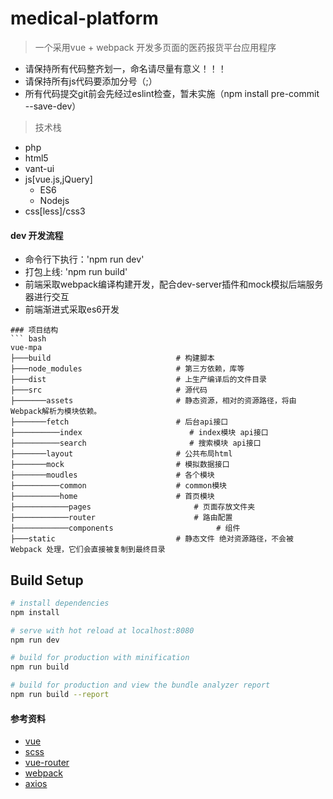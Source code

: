 # medical-platform

> 一个采用vue + webpack 开发多页面的医药报货平台应用程序

- 请保持所有代码整齐划一，命名请尽量有意义！！！
- 请保持所有js代码要添加分号（;）
- 所有代码提交git前会先经过eslint检查，暂未实施（npm install pre-commit --save-dev）

> 技术栈
- php
- html5
- vant-ui
- js[vue.js,jQuery]
    - ES6
    - Nodejs
- css[less]/css3

#### dev 开发流程
- 命令行下执行：'npm run dev'
- 打包上线: 'npm run build'
- 前端采取webpack编译构建开发，配合dev-server插件和mock模拟后端服务器进行交互
- 前端渐进式采取es6开发

```
### 项目结构
``` bash
vue-mpa
├───build                            # 构建脚本
├───node_modules                     # 第三方依赖，库等
├───dist                             # 上生产编译后的文件目录
├───src                              # 源代码
├───────assets                       # 静态资源，相对的资源路径，将由Webpack解析为模块依赖。
├───────fetch                        # 后台api接口
├──────────index                        # index模块 api接口
├──────────search                       # 搜索模块 api接口
├───────layout                       # 公共布局html
├───────mock                         # 模拟数据接口
├───────moudles                      # 各个模块
├──────────common                    # common模块
├──────────home                      # 首页模块
├────────────pages                       # 页面存放文件夹 
├────────────router                      # 路由配置
├────────────components                       # 组件
├───static                           # 静态文件 绝对资源路径，不会被 Webpack 处理，它们会直接被复制到最终目录
```
## Build Setup

``` bash
# install dependencies
npm install

# serve with hot reload at localhost:8080
npm run dev

# build for production with minification
npm run build

# build for production and view the bundle analyzer report
npm run build --report
```

#### 参考资料
- [vue](https://cn.vuejs.org/v2/guide/)
- [scss](https://www.sass.hk/guide/)
- [vue-router](https://router.vuejs.org/zh-cn/)
- [webpack](https://doc.webpack-china.org)
- [axios](http://www.jianshu.com/p/df464b26ae58)
